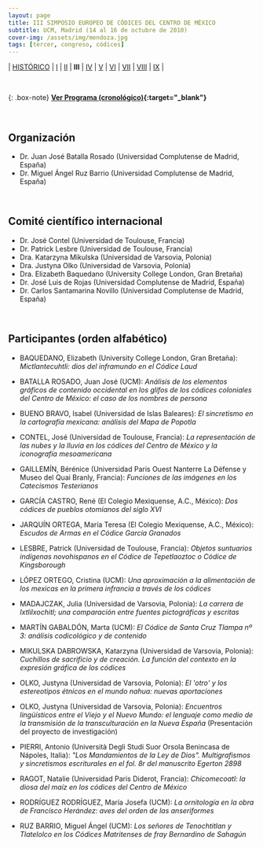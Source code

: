 ```yaml
---
layout: page
title: III SIMPOSIO EUROPEO DE CÓDICES DEL CENTRO DE MÉXICO
subtitle: UCM, Madrid (14 al 16 de octubre de 2010)
cover-img: /assets/img/mendoza.jpg
tags: [tercer, congreso, códices]
---
```


| [HISTÓRICO](/congresos/codices/historico) | [I](/congresos/codices/i) | [II](/congresos/codices/ii) | **III** | [IV](/congresos/codices/iv) | [V](/congresos/codices/v) | [VI](/congresos/codices/vi) | [VII](/congresos/codices/vii) | [VIII](/congresos/codices/viii) | [IX](/congresos/codices/ix) |

<br/>

{: .box-note}
**[Ver Programa (cronológico)](/congresos/codices/iii/docs/III-Congreso-2010.pdf){:target="_blank"}**

<br/>

## Organización

 - Dr. Juan José Batalla Rosado (Universidad Complutense de Madrid, España)
 - Dr. Miguel Ángel Ruz Barrio (Universidad Complutense de Madrid, España)

<br/>

## Comité científico internacional

 - Dr. José Contel (Universidad de Toulouse, Francia)
 - Dr. Patrick Lesbre (Universidad de Toulouse, Francia)
 - Dra. Katarzyna Mikulska (Universidad de Varsovia, Polonia)
 - Dra. Justyna Olko (Universidad de Varsovia, Polonia)
 - Dra. Elizabeth Baquedano (University College London, Gran Bretaña)
 - Dr. José Luis de Rojas (Universidad Complutense de Madrid, España)
 - Dr. Carlos Santamarina Novillo (Universidad Complutense de Madrid, España)

<br/>

## Participantes (orden alfabético)

- BAQUEDANO, Elizabeth (University College London, Gran Bretaña): *Mictlantecuhtli: dios del inframundo en el Códice Laud*

- BATALLA ROSADO, Juan José (UCM): *Análisis de los elementos gráficos de contenido occidental en los glífos de los códices coloniales del Centro de México: el caso de los nombres de persona*

- BUENO BRAVO, Isabel (Universidad de Islas Baleares): *El sincretismo en la cartografía mexicana: análisis del Mapa de Popotla*

- CONTEL, José (Universidad de Toulouse, Francia): *La representación de las nubes y la lluvia en los códices del Centro de México y la iconografía mesoamericana*

- GAILLEMÍN, Bérénice (Universidad Paris Ouest Nanterre La Défense y Museo del Quai Branly, Francia): *Funciones de las imágenes en los Catecismos Testerianos*

- GARCÍA CASTRO, René (El Colegio Mexiquense, A.C., México): *Dos códices de pueblos otomíanos del siglo XVI*

- JARQUÍN ORTEGA, María Teresa (El Colegio Mexiquense, A.C., México): *Escudos de Armas en el Códice García Granados*

- LESBRE, Patrick (Universidad de Toulouse, Francia): *Objetos suntuarios indígenas novohispanos en el Códice de Tepetlaoztoc o Códice de Kingsborough*

- LÓPEZ ORTEGO, Cristina (UCM): *Una aproximación a la alimentación de los mexicas en la primera infrancia a través de los códices*

- MADAJCZAK, Julia (Universidad de Varsovia, Polonia): *La carrera de Ixtlilxochitl; una comparación entre fuentes pictográficas y escritas*

- MARTÍN GABALDÓN, Marta (UCM): *El Códice de Santa Cruz Tlampa nº 3: análisis codicológico y de contenido*

- MIKULSKA DABROWSKA, Katarzyna (Universidad de  Varsovia, Polonia): *Cuchillos de sacrificio y de creación. La función del contexto en la expresión gráfica de los códices*

- OLKO, Justyna (Universidad de Varsovia, Polonia): *El 'otro' y los estereotipos étnicos en el mundo nahua: nuevas aportaciones*

- OLKO, Justyna (Universidad de Varsovia, Polonia): *Encuentros lingüísticos entre el Viejo y el Nuevo Mundo: el lenguaje como medio de la transmisión de la transculturación en la Nueva España* (Presentación del proyecto de investigación)

- PIERRI, Antonio (Università Degli Studi Suor Orsola Benincasa de Nápoles, Italia): *"Los Mandamientos de la Ley de Dios". Multigrafismos y sincretismos escriturales en el fol. 8r del manuscrito Egerton 2898*

- RAGOT, Natalie (Universidad Paris Diderot, Francia): *Chicomecoatl: la diosa del maíz en los códices del Centro de México*

- RODRÍGUEZ RODRÍGUEZ, María Josefa (UCM): *La ornitología en la obra de Francisco Herández: aves del orden de las anseriformes*

- RUZ BARRIO, Miguel Ángel (UCM): *Los señores de Tenochtitlan y Tlatelolco en los Códices Matritenses de fray Bernardino de Sahagún*
